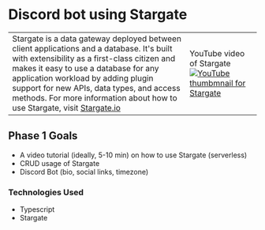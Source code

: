 # Discord bot using Stargate

<table border="0">
  <tr>
    <td>
      Stargate is a data gateway deployed between client applications and a database. It's built with extensibility as a first-class citizen and makes it easy to use a database for any application workload by adding plugin support for new APIs, data types, and access methods.
      For more information about how to use Stargate, visit <a href="https://stargate.io/">Stargate.io</a>
    </td>
    <td>
      YouTube video of Stargate
      <a href="http://www.youtube.com/watch?v=2ltVf2EscmM">
        <img src="http://img.youtube.com/vi/2ltVf2EscmM/0.jpg" alt="YouTube thumbmnail for Stargate" />
      </a>
    </td>
  </tr>
</table>

## Phase 1 Goals

- A video tutorial (ideally, 5-10 min) on how to use Stargate (serverless)
- CRUD usage of Stargate
- Discord Bot (bio, social links, timezone)

### Technologies Used 

- Typescript
- Stargate
